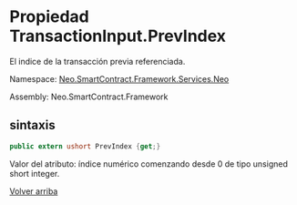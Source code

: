 # Propiedad TransactionInput.PrevIndex

El indice de la transacción previa referenciada.

Namespace: [Neo.SmartContract.Framework.Services.Neo](../../AntShares.md)

Assembly: Neo.SmartContract.Framework

## sintaxis

```c#
public extern ushort PrevIndex {get;}
```

Valor del atributo: índice numérico comenzando desde 0 de tipo unsigned short integer.



[Volver arriba](../TransactionInput.md)
